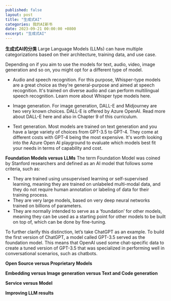 ```yaml
---
published: false
layout: post
title: "生成式AI"
categories: 我的AI新书
date: 2023-09-21 00:00:00 +0800
excerpt: "生成式AI"
---
```



**生成式AI的分类**
Large Language Models (LLMs) can have multiple categorizations based on their architecture, training data, and use case. 

Depending on if you aim to use the models for text, audio, video, image generation and so on, you might opt for a different type of model.

- Audio and speech recognition. For this purpose, Whisper-type models are a great choice as they're general-purpose and aimed at speech recognition. It's trained on diverse audio and can perform multilingual speech recognition. Learn more about Whisper type models here.

- Image generation. For image generation, DALL-E and Midjourney are two very known choices. DALL-E is offered by Azure OpenAI. Read more about DALL-E here and also in Chapter 9 of this curriculum.

- Text generation. Most models are trained on text generation and you have a large variety of choices from GPT-3.5 to GPT-4. They come at different costs with GPT-4 being the most expensive. It's worth looking into the Azure Open AI playground to evaluate which models best fit your needs in terms of capability and cost.

**Foundation Models versus LLMs**
The term Foundation Model was coined by Stanford researchers and defined as an AI model that follows some criteria, such as:

- They are trained using unsupervised learning or self-supervised learning, meaning they are trained on unlabeled multi-modal data, and they do not require human annotation or labeling of data for their training process.
- They are very large models, based on very deep neural networks trained on billions of parameters.
- They are normally intended to serve as a ‘foundation’ for other models, meaning they can be used as a starting point for other models to be built on top of, which can be done by fine-tuning.

To further clarify this distinction, let’s take ChatGPT as an example. To build the first version of ChatGPT, a model called GPT-3.5 served as the foundation model. This means that OpenAI used some chat-specific data to create a tuned version of GPT-3.5 that was specialized in performing well in conversational scenarios, such as chatbots.


**Open Source versus Proprietary Models**


**Embedding versus Image generation versus Text and Code generation**

**Service versus Model**




**Improving LLM results**

